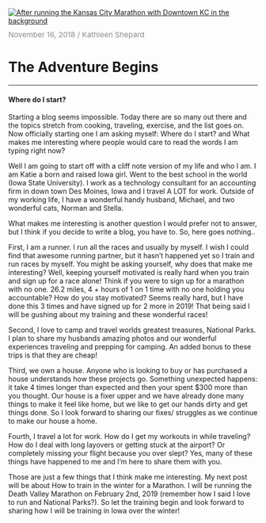 <a href="bio">
    <img style="max-width:100%; max-height: 450px" src="./assets/images/run/Kansas-City-Marathon-Finish.jpg" alt="After running the Kansas City Marathon with Downtown KC in the background" />
</a>

<div style="margin: 10px 0; color: #8c8c8c; font-size: 15px"><time itemprop="datePublished" datetime="2018-11-16">November 16, 2018</time> / Kathleen Shepard</div>

# The Adventure Begins
---

#### Where do I start?

Starting a blog seems impossible. Today there are so many out there and the topics stretch from cooking, traveling, exercise, and the list goes on. Now officially starting one I am asking myself: Where do I start? and What makes me interesting where people would care to read the words I am typing right now? 

Well I am going to start off with a cliff note version of my life and who I am. I am Katie a born and raised Iowa girl. Went to the best school in the world (Iowa State University). I work as a technology consultant for an accounting firm in down town Des Moines, Iowa and I travel A LOT for work. Outside of my working life, I have a wonderful handy husband, Michael, and two wonderful cats, Norman and Stella.

What makes me interesting is another question I would prefer not to answer, but I think if you decide to write a blog, you have to. So, here goes nothing..

First, I am a runner. I run all the races and usually by myself. I wish I could find that awesome running partner, but it hasn’t happened yet so I train and run races by myself. You might be asking yourself, why does that make me interesting? Well, keeping yourself motivated is really hard when you train and sign up for a race alone! Think if you were to sign up for a marathon with no one. 26.2 miles, 4 + hours of 1 on 1 time with no one holding you accountable? How do you stay motivated? Seems really hard, but I have done this 3 times and have signed up for 2 more in 2019! That being said I will be gushing about my training and these wonderful races!

Second, I love to camp and travel worlds greatest treasures, National Parks. I plan to share my husbands amazing photos and our wonderful experiences traveling and prepping for camping. An added bonus to these trips is that they are cheap!

Third, we own a house. Anyone who is looking to buy or has purchased a house understands how these projects go. Something unexpected happens: it take 4 times longer than expected and then your spent $300 more than you thought. Our house is a fixer upper and we have already done many things to make it feel like home, but we like to get our hands dirty and get things done. So I look forward to sharing our fixes/ struggles as we continue to make our house a home.

Fourth, I travel a lot for work. How do I get my workouts in while traveling? How do I deal with long layovers or getting stuck at the airport? Or completely missing your flight because you over slept? Yes, many of these things have happened to me and I’m here to share them with you.

Those are just a few things that I think make me interesting. My next post will be about How to train in the winter for a Marathon. I will be running the Death Valley Marathon on February 2nd, 2019 (remember how I said I love to run and National Parks?). So let the training begin and look forward to sharing how I will be training in Iowa over the winter!